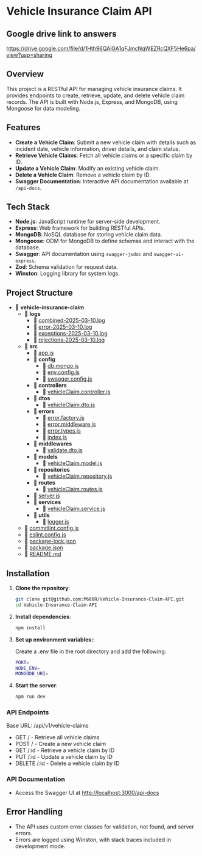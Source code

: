 # Vehicle Insurance Claim API

## Google drive link to answers

<https://drive.google.com/file/d/1Hth96QAiGA1qFJmcNqWEZRcQXF5He6pa/view?usp=sharing>

## Overview

This project is a RESTful API for managing vehicle insurance claims. It provides endpoints to create, retrieve, update, and delete vehicle claim records. The API is built with Node.js, Express, and MongoDB, using Mongoose for data modeling.

## Features

- **Create a Vehicle Claim**: Submit a new vehicle claim with details such as incident date, vehicle information, driver details, and claim status.
- **Retrieve Vehicle Claims**: Fetch all vehicle claims or a specific claim by ID.
- **Update a Vehicle Claim**: Modify an existing vehicle claim.
- **Delete a Vehicle Claim**: Remove a vehicle claim by ID.
- **Swagger Documentation**: Interactive API documentation available at `/api-docs`.

## Tech Stack

- **Node.js**: JavaScript runtime for server-side development.
- **Express**: Web framework for building RESTful APIs.
- **MongoDB**: NoSQL database for storing vehicle claim data.
- **Mongoose**: ODM for MongoDB to define schemas and interact with the database.
- **Swagger**: API documentation using `swagger-jsdoc` and `swagger-ui-express`.
- **Zod**: Schema validation for request data.
- **Winston**: Logging library for system logs.

## Project Structure

- 📂 **vehicle\-insurance\-claim**
  - 📂 **logs**
    - 📄 [combined\-2025\-03\-10.log](logs/combined-2025-03-10.log)
    - 📄 [error\-2025\-03\-10.log](logs/error-2025-03-10.log)
    - 📄 [exceptions\-2025\-03\-10.log](logs/exceptions-2025-03-10.log)
    - 📄 [rejections\-2025\-03\-10.log](logs/rejections-2025-03-10.log)
  - 📂 **src**
    - 📄 [app.js](src/app.js)
    - 📂 **config**
      - 📄 [db.mongo.js](src/config/db.mongo.js)
      - 📄 [env.config.js](src/config/env.config.js)
      - 📄 [swagger.config.js](src/config/swagger.config.js)
    - 📂 **controllers**
      - 📄 [vehicleClaim.controller.js](src/controllers/vehicleClaim.controller.js)
    - 📂 **dtos**
      - 📄 [vehicleClaim.dto.js](src/dtos/vehicleClaim.dto.js)
    - 📂 **errors**
      - 📄 [error.factory.js](src/errors/error.factory.js)
      - 📄 [error.middleware.js](src/errors/error.middleware.js)
      - 📄 [error.types.js](src/errors/error.types.js)
      - 📄 [index.js](src/errors/index.js)
    - 📂 **middlewares**
      - 📄 [validate.dto.js](src/middlewares/validate.dto.js)
    - 📂 **models**
      - 📄 [vehicleClaim.model.js](src/models/vehicleClaim.model.js)
    - 📂 **repositories**
      - 📄 [vehicleClaim.repository.js](src/repositories/vehicleClaim.repository.js)
    - 📂 **routes**
      - 📄 [vehicleClaim.routes.js](src/routes/vehicleClaim.routes.js)
    - 📄 [server.js](src/server.js)
    - 📂 **services**
      - 📄 [vehicleClaim.service.js](src/services/vehicleClaim.service.js)
    - 📂 **utils**
      - 📄 [logger.js](src/utils/logger.js)
  - 📄 [commitlint.config.js](commitlint.config.js)
  - 📄 [eslint.config.js](eslint.config.js)
  - 📄 [package\-lock.json](package-lock.json)
  - 📄 [package.json](package.json)
  - 📄 [README.md](README.md)

## Installation

1. **Clone the repository**:

   ```bash
   git clone git@github.com:P666R/Vehicle-Insurance-Claim-API.git
   cd Vehicle-Insurance-Claim-API
   ```

2. **Install dependencies**:

   ```bash
   npm install
   ```

3. **Set up environment variables:**:

   Create a .env file in the root directory and add the following:

   ```bash
   PORT=
   NODE_ENV=
   MONGODB_URI=
   ```

4. **Start the server**:

   ```bash
   npm run dev
   ```

### API Endpoints

Base URL: /api/v1/vehicle-claims

- GET / - Retrieve all vehicle claims
- POST / - Create a new vehicle claim
- GET /:id - Retrieve a vehicle claim by ID
- PUT /:id - Update a vehicle claim by ID
- DELETE /:id - Delete a vehicle claim by ID

### API Documentation

- Access the Swagger UI at [http://localhost:3000/api-docs](http://localhost:3000/api-docs)

## Error Handling

- The API uses custom error classes for validation, not found, and server errors.
- Errors are logged using Winston, with stack traces included in development mode.
